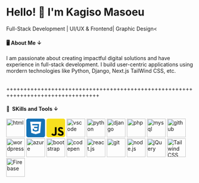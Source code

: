 ## <h1>Hello! 👋 I'm Kagiso Masoeu</h1>
Full-Stack Development | UI/UX & Frontend|  Graphic Design<

<h4> 🖥 About Me &darr; </h4>
<p>
I am passionate about creating impactful digital solutions and have experience in full-stack development. I build user-centric applications using mordern technologies like Python, Django, Next.js TailWind CSS, etc.  
</p>
<br/>
+++++++++++++++++++++++++++++++++++++++++++++++++++++++++++++++++++++++++++++++++

<br/>
<h4> 🚀 &nbsp;SKills and Tools &darr;  </h4>
<p align="left">
  <img src="https://raw.githubusercontent.com/syvixor/skills-icons/71b9b462fbccbe41e27705378b8e694ddc7eccd7/icons/html.svg" title="html" width="50" height="50"/>
<img src="https://raw.githubusercontent.com/syvixor/skills-icons/71b9b462fbccbe41e27705378b8e694ddc7eccd7/icons/css3.svg" title="css" width="50" height="50"/>
  <img src="https://raw.githubusercontent.com/syvixor/skills-icons/71b9b462fbccbe41e27705378b8e694ddc7eccd7/icons/javascript.svg" title="javascript" width="50" height="50"/>
<img src="https://raw.githubusercontent.com/syvixor/skills-icons/71b9b462fbccbe41e27705378b8e694ddc7eccd7/icons/visualstudiocode.svg" title="vscode" width="50" height="50"/>
<img src="https://raw.githubusercontent.com/syvixor/skills-icons/71b9b462fbccbe41e27705378b8e694ddc7eccd7/icons/python.svg" title="python" width="50" height="50"/>
<img src="https://raw.githubusercontent.com/syvixor/skills-icons/71b9b462fbccbe41e27705378b8e694ddc7eccd7/icons/django.svg" title="django" width="50" height="50"/>  
<img src="https://raw.githubusercontent.com/syvixor/skills-icons/71b9b462fbccbe41e27705378b8e694ddc7eccd7/icons/php.svg" title="php" width="50" height="50"/>
<img src="https://raw.githubusercontent.com/syvixor/skills-icons/71b9b462fbccbe41e27705378b8e694ddc7eccd7/icons/mysql.svg" title="mysql" width="50" height="50""/>
<img src="https://raw.githubusercontent.com/syvixor/skills-icons/71b9b462fbccbe41e27705378b8e694ddc7eccd7/icons/github.svg" title="github" width="50" height="50" />
<img src="https://raw.githubusercontent.com/syvixor/skills-icons/71b9b462fbccbe41e27705378b8e694ddc7eccd7/icons/wordpress.svg" title="wordpress" width="50" height="50"/>
<img src="https://raw.githubusercontent.com/syvixor/skills-icons/71b9b462fbccbe41e27705378b8e694ddc7eccd7/icons/azure.svg" title="azure" width="50" height="50"/>
<img src="https://raw.githubusercontent.com/syvixor/skills-icons/71b9b462fbccbe41e27705378b8e694ddc7eccd7/icons/bootstrap.svg" title="bootstrap" width="50" height="50"/>
<img src="https://raw.githubusercontent.com/syvixor/skills-icons/71b9b462fbccbe41e27705378b8e694ddc7eccd7/icons/codepen.svg" title="codepen" width="50" height="50"/>
<img src="https://raw.githubusercontent.com/syvixor/skills-icons/71b9b462fbccbe41e27705378b8e694ddc7eccd7/icons/reactjs.svg" title="react.js" width="50" height="50"/>
<img src="https://raw.githubusercontent.com/syvixor/skills-icons/71b9b462fbccbe41e27705378b8e694ddc7eccd7/icons/git.svg" title="git" width="50" height="50"/>
<img src="https://raw.githubusercontent.com/syvixor/skills-icons/71b9b462fbccbe41e27705378b8e694ddc7eccd7/icons/nodejs.svg" title="node.js" width="50" height="50"/>
<img src="https://raw.githubusercontent.com/syvixor/skills-icons/71b9b462fbccbe41e27705378b8e694ddc7eccd7/icons/jquery.svg" title="jQuery" width="50" height="50"/>  
<img src="https://raw.githubusercontent.com/syvixor/skills-icons/71b9b462fbccbe41e27705378b8e694ddc7eccd7/icons/tailwindcss.svg" title="Tailwind CSS" width="50" height="50"/>  
<img src="https://raw.githubusercontent.com/syvixor/skills-icons/71b9b462fbccbe41e27705378b8e694ddc7eccd7/icons/firebase.svg" title="Firebase" width="50" height="50"/>  
</p>
<!--
**masoeuk/masoeuk** is a ✨ _special_ ✨ repository because its `README.md` (this file) appears on your GitHub profile.

Here are some ideas to get you started:

- 🔭 I’m currently working on ...
- 🌱 I’m currently learning ...
- 👯 I’m looking to collaborate on ...
- 🤔 I’m looking for help with ...
- 💬 Ask me about ...
- 📫 How to reach me: ...
- 😄 Pronouns: ...
- ⚡ Fun fact: ...
-->

